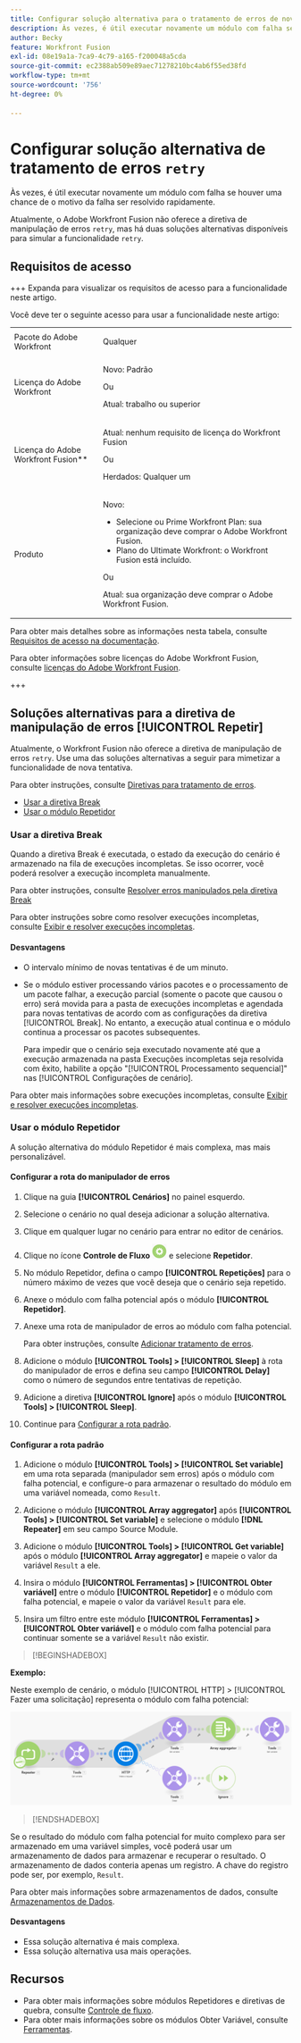 ```yaml
---
title: Configurar solução alternativa para o tratamento de erros de nova tentativa
description: Às vezes, é útil executar novamente um módulo com falha se houver uma chance de o motivo da falha ser resolvido rapidamente.
author: Becky
feature: Workfront Fusion
exl-id: 08e19a1a-7ca9-4c79-a165-f200048a5cda
source-git-commit: ec2388ab509e89aec71278210bc4ab6f55ed38fd
workflow-type: tm+mt
source-wordcount: '756'
ht-degree: 0%

---
```


# Configurar solução alternativa de tratamento de erros `retry`

Às vezes, é útil executar novamente um módulo com falha se houver uma chance de o motivo da falha ser resolvido rapidamente.

Atualmente, o Adobe Workfront Fusion não oferece a diretiva de manipulação de erros `retry`, mas há duas soluções alternativas disponíveis para simular a funcionalidade `retry`.

## Requisitos de acesso

+++ Expanda para visualizar os requisitos de acesso para a funcionalidade neste artigo.

Você deve ter o seguinte acesso para usar a funcionalidade neste artigo:

<table style="table-layout:auto">
 <col> 
 <col> 
 <tbody> 
  <tr> 
   <td role="rowheader">Pacote do Adobe Workfront 
   <td> <p>Qualquer</p> </td> 
  </tr> 
  <tr data-mc-conditions=""> 
   <td role="rowheader">Licença do Adobe Workfront</td> 
   <td> <p>Novo: Padrão</p><p>Ou</p><p>Atual: trabalho ou superior</p> </td> 
  </tr> 
  <tr> 
   <td role="rowheader">Licença do Adobe Workfront Fusion**</td> 
   <td>
   <p>Atual: nenhum requisito de licença do Workfront Fusion</p>
   <p>Ou</p>
   <p>Herdados: Qualquer um </p>
   </td> 
  </tr> 
  <tr> 
   <td role="rowheader">Produto</td> 
   <td>
   <p>Novo:</p> <ul><li>Selecione ou Prime Workfront Plan: sua organização deve comprar o Adobe Workfront Fusion.</li><li>Plano do Ultimate Workfront: o Workfront Fusion está incluído.</li></ul>
   <p>Ou</p>
   <p>Atual: sua organização deve comprar o Adobe Workfront Fusion.</p>
   </td> 
  </tr>
 </tbody> 
</table>

Para obter mais detalhes sobre as informações nesta tabela, consulte [Requisitos de acesso na documentação](/help/workfront-fusion/references/licenses-and-roles/access-level-requirements-in-documentation.md).

Para obter informações sobre licenças do Adobe Workfront Fusion, consulte [licenças do Adobe Workfront Fusion](/help/workfront-fusion/set-up-and-manage-workfront-fusion/licensing-operations-overview/license-automation-vs-integration.md).

+++

## Soluções alternativas para a diretiva de manipulação de erros [!UICONTROL Repetir]

Atualmente, o Workfront Fusion não oferece a diretiva de manipulação de erros `retry`. Use uma das soluções alternativas a seguir para mimetizar a funcionalidade de nova tentativa.

Para obter instruções, consulte [Diretivas para tratamento de erros](/help/workfront-fusion/references/errors/directives-for-error-handling.md).

* [Usar a diretiva Break](#use-the-break-directive)
* [Usar o módulo Repetidor](#use-the-repeater-module)

### Usar a diretiva Break

Quando a diretiva Break é executada, o estado da execução do cenário é armazenado na fila de execuções incompletas. Se isso ocorrer, você poderá resolver a execução incompleta manualmente.

Para obter instruções, consulte [Resolver erros manipulados pela diretiva Break](/help/workfront-fusion/create-scenarios/config-error-handling/resolve-error-from-break-directive.md)

Para obter instruções sobre como resolver execuções incompletas, consulte [Exibir e resolver execuções incompletas](/help/workfront-fusion/manage-scenarios/view-and-resolve-incomplete-executions.md).

#### Desvantagens

* O intervalo mínimo de novas tentativas é de um minuto.
* Se o módulo estiver processando vários pacotes e o processamento de um pacote falhar, a execução parcial (somente o pacote que causou o erro) será movida para a pasta de execuções incompletas e agendada para novas tentativas de acordo com as configurações da diretiva [!UICONTROL Break]. No entanto, a execução atual continua e o módulo continua a processar os pacotes subsequentes.

  Para impedir que o cenário seja executado novamente até que a execução armazenada na pasta Execuções incompletas seja resolvida com êxito, habilite a opção &quot;[!UICONTROL Processamento sequencial]&quot; nas [!UICONTROL Configurações de cenário].

Para obter mais informações sobre execuções incompletas, consulte [Exibir e resolver execuções incompletas](/help/workfront-fusion/manage-scenarios/view-and-resolve-incomplete-executions.md).

### Usar o módulo Repetidor

A solução alternativa do módulo Repetidor é mais complexa, mas mais personalizável.

#### Configurar a rota do manipulador de erros

1. Clique na guia **[!UICONTROL Cenários]** no painel esquerdo.
1. Selecione o cenário no qual deseja adicionar a solução alternativa.
1. Clique em qualquer lugar no cenário para entrar no editor de cenários.
1. Clique no ícone **Controle de Fluxo** ![Controle de fluxo](assets/flow-control-icon.png) e selecione **Repetidor**.
1. No módulo Repetidor, defina o campo **[!UICONTROL Repetições]** para o número máximo de vezes que você deseja que o cenário seja repetido.
1. Anexe o módulo com falha potencial após o módulo **[!UICONTROL Repetidor]**.
1. Anexe uma rota de manipulador de erros ao módulo com falha potencial.

   Para obter instruções, consulte [Adicionar tratamento de erros](/help/workfront-fusion/create-scenarios/config-error-handling/error-handling.md).
1. Adicione o módulo **[!UICONTROL Tools] > [!UICONTROL Sleep]** à rota do manipulador de erros e defina seu campo **[!UICONTROL Delay]** como o número de segundos entre tentativas de repetição.

1. Adicione a diretiva **[!UICONTROL Ignore]** após o módulo **[!UICONTROL Tools] > [!UICONTROL Sleep]**.
1. Continue para [Configurar a rota padrão](#configure-the-default-route).

#### Configurar a rota padrão

1. Adicione o módulo **[!UICONTROL Tools] > [!UICONTROL Set variable]** em uma rota separada (manipulador sem erros) após o módulo com falha potencial, e configure-o para armazenar o resultado do módulo em uma variável nomeada, como `Result`.

1. Adicione o módulo **[!UICONTROL Array aggregator]** após **[!UICONTROL Tools] > [!UICONTROL Set variable]** e selecione o módulo **[!DNL Repeater]** em seu campo Source Module.

1. Adicione o módulo **[!UICONTROL Tools] > [!UICONTROL Get variable]** após o módulo **[!UICONTROL Array aggregator]** e mapeie o valor da variável `Result` a ele.

1. Insira o módulo **[!UICONTROL Ferramentas] > [!UICONTROL Obter variável]** entre o módulo **[!UICONTROL Repetidor]** e o módulo com falha potencial, e mapeie o valor da variável `Result` para ele.

1. Insira um filtro entre este módulo **[!UICONTROL Ferramentas] > [!UICONTROL Obter variável]** e o módulo com falha potencial para continuar somente se a variável `Result` não existir.

>[!BEGINSHADEBOX]

**Exemplo:**

Neste exemplo de cenário, o módulo [!UICONTROL HTTP] > [!UICONTROL Fazer uma solicitação] representa o módulo com falha potencial:

![HTTP Fazer uma solicitação](assets/http-make-request.png)

>[!ENDSHADEBOX]

Se o resultado do módulo com falha potencial for muito complexo para ser armazenado em uma variável simples, você poderá usar um armazenamento de dados para armazenar e recuperar o resultado. O armazenamento de dados conteria apenas um registro. A chave do registro pode ser, por exemplo, `Result`.

Para obter mais informações sobre armazenamentos de dados, consulte [Armazenamentos de Dados](/help/workfront-fusion/create-scenarios/map-data/data-stores.md).

#### Desvantagens

* Essa solução alternativa é mais complexa.
* Essa solução alternativa usa mais operações.

## Recursos

* Para obter mais informações sobre módulos Repetidores e diretivas de quebra, consulte [Controle de fluxo](/help/workfront-fusion/references/apps-and-modules/tools-and-transformers/flow-control.md).
* Para obter mais informações sobre os módulos Obter Variável, consulte [Ferramentas](/help/workfront-fusion/references/apps-and-modules/tools-and-transformers/tools-modules.md).
